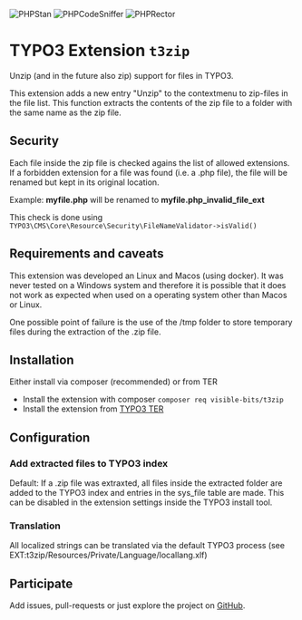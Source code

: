 ![PHPStan](https://github.com/visible-bits/t3zip/actions/workflows/phpstan.yml/badge.svg)
![PHPCodeSniffer](https://github.com/visible-bits/t3zip/actions/workflows/phpcs.yml/badge.svg)
![PHPRector](https://github.com/visible-bits/t3zip/actions/workflows/rector.yml/badge.svg)

# TYPO3 Extension `t3zip`
Unzip (and in the future also zip) support for files in TYPO3.

This extension adds a new entry "Unzip" to the contextmenu to zip-files in the file list. This function extracts the contents of the zip file to a folder with the same name as the zip file.


## Security
Each file inside the zip file is checked agains the list of allowed extensions. If a forbidden extension for a file was found (i.e. a .php file), the file will be renamed but kept in its original location.

Example: **myfile.php** will be renamed to **myfile.php_invalid_file_ext**

This check is done using ``TYPO3\CMS\Core\Resource\Security\FileNameValidator->isValid()``

## Requirements and caveats
This extension was developed an Linux and Macos (using docker). It was never tested on a Windows system and therefore it is possible that it does not work as expected when used on a operating system other than Macos or Linux.

One possible point of failure is the use of the /tmp folder to store temporary files during the extraction of the .zip file.

## Installation
Either install via composer (recommended) or from TER
- Install the extension with composer ```composer req visible-bits/t3zip```
- Install the extension from [TYPO3 TER](https://extensions.typo3.org/extension/t3zip/)

## Configuration

### Add extracted files to TYPO3 index
Default: If a .zip file was extraxted, all files inside the extracted folder are added to the TYPO3 index and entries in the sys_file table are made. This can be disabled in the extension settings inside the TYPO3 install tool.

### Translation
All localized strings can be translated via the default TYPO3 process (see EXT:t3zip/Resources/Private/Language/locallang.xlf)

## Participate
Add issues, pull-requests or just explore the project on [GitHub](https://github.com/visible-bits/t3zip).
